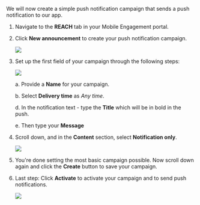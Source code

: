 We will now create a simple push notification campaign that sends a push notification to our app.

1. Navigate to the **REACH** tab in your Mobile Engagement portal.

2. Click **New announcement** to create your push notification campaign.

    ![](./media/mobile-engagement-windows-push-campaign/new-announcement.png)

3. Set up the first field of your campaign through the following steps:

    ![](./media/mobile-engagement-windows-push-campaign/campaign-first-params.png)

    a. Provide a **Name** for your campaign.

    b. Select **Delivery time** as *Any time*.

    d. In the notification text - type the **Title** which will be in bold in the push.

    e. Then type your **Message**

4. Scroll down, and in the **Content** section, select **Notification only**.

    ![](./media/mobile-engagement-windows-push-campaign/campaign-content.png)

5. You're done setting the most basic campaign possible. Now scroll down again and click the **Create** button to save your campaign.

6. Last step: Click **Activate** to activate your campaign and to send push notifications.

    ![](./media/mobile-engagement-windows-push-campaign/campaign-activate.png)

 

